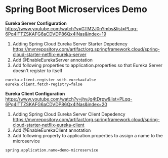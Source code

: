# Spring Boot Microservices Demo

<b>Eureka Server Configuration</b></br>
https://www.youtube.com/watch?v=GTM2J0nYmbs&list=PLqq-6Pq4lTTZSKAFG6aCDVDP86Qx4lNas&index=19
1. Adding Spring Cloud Eureka Server Starter Depedency</br>
https://mvnrepository.com/artifact/org.springframework.cloud/spring-cloud-starter-netflix-eureka-server
2. Add @EnableEurekaServer annotation
3. Add following properties to application.properties so that Eureka Server doesn't register to itself
```
eureka.client.register-with-eureka=false
eureka.client.fetch-registry=false
```


<b>Eureka Client Configuration</b></br>
https://www.youtube.com/watch?v=jhvJg4tDrpw&list=PLqq-6Pq4lTTZSKAFG6aCDVDP86Qx4lNas&index=20
1. Adding Spring Cloud Eureka Server Client Depedency</br>
https://mvnrepository.com/artifact/org.springframework.cloud/spring-cloud-starter-netflix-eureka-client
2. Add @EnableEurekaClient annotation
3. Add following property to application.properties to assign a name to the microservice
```
spring.application.name=demo-microservice
```
